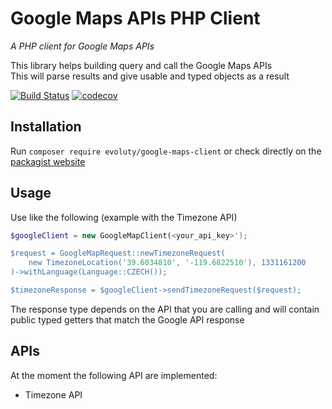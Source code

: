 # Google Maps APIs PHP Client
_A PHP client for Google Maps APIs_

This library helps building query and call the Google Maps APIs  
This will parse results and give usable and typed objects as a result

[![Build Status](https://travis-ci.org/Evoluty/google-maps-apis-php-client.svg?branch=master)](https://travis-ci.org/Evoluty/google-maps-apis-php-client)
[![codecov](https://codecov.io/gh/Evoluty/google-maps-apis-php-client/branch/master/graph/badge.svg)](https://codecov.io/gh/Evoluty/google-maps-apis-php-client)

## Installation
Run `composer require evoluty/google-maps-client`  or check directly on the [packagist website](https://packagist.org/packages/evoluty/google-maps-client)

## Usage
Use like the following (example with the Timezone API)
```php
$googleClient = new GoogleMapClient(<your_api_key>');

$request = GoogleMapRequest::newTimezoneRequest(
    new TimezoneLocation('39.6034810', '-119.6822510'), 1331161200
)->withLanguage(Language::CZECH());

$timezoneResponse = $googleClient->sendTimezoneRequest($request);

```

The response type depends on the API that you are calling and will contain public typed getters that match the Google API response


## APIs

At the moment the following API are implemented:
* Timezone API
